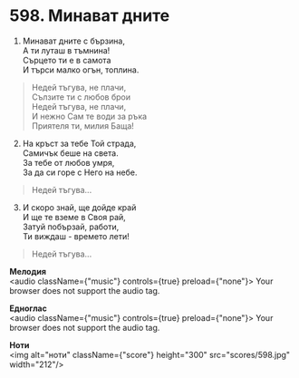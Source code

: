 # 598. Минават  дните  

1. Минават дните с бързина,  
А ти луташ в тъмнина!  
Сърцето ти е в самота  
И търси малко огън, топлина.  

> Недей тъгува, не плачи,  
> Сълзите ти с любов брои  
> Недей тъгува, не плачи,  
> И нежно Сам те води за ръка  
> Приятеля ти, милия Баща!  

2. На кръст за тебе Той страда,  
Самичък беше на света.  
За тебе от любов умря,  
За да си горе с Него на небе.  

> Недей тъгува...  

3. И скоро знай, ще дойде край  
И ще те вземе в Своя рай,  
Затуй побързай, работи,  
Ти виждаш - времето лети!  

> Недей тъгува...  

__Мелодия__  
<audio className={"music"} controls={true} preload={"none"}><source src="mp3/598.mp3" type="audio/mpeg"/>
Your browser does not support the audio tag.
</audio>  

__Едноглас__  
<audio className={"music"} controls={true} preload={"none"}><source src="transp/598.mp3" type="audio/mpeg"/>
Your browser does not support the audio tag.
</audio>  

__Ноти__  
<img alt="ноти" className={"score"} height="300" src="scores/598.jpg" width="212"/>
